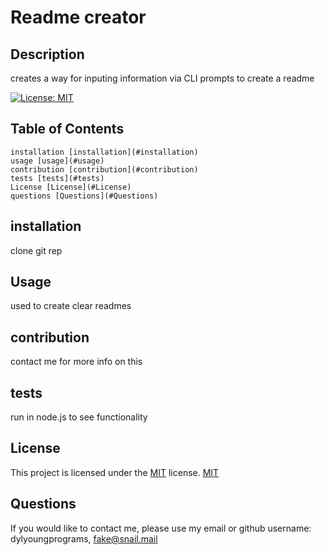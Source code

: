 # Readme creator   

## Description

creates a way for inputing information via CLI prompts to create a readme

[![License: MIT](https://img.shields.io/badge/License-MIT-yellow.svg)](https://opensource.org/licenses/MIT)

## Table of Contents
    installation [installation](#installation)
    usage [usage](#usage)
    contribution [contribution](#contribution)
    tests [tests](#tests) 
    License [License](#License)
    questions [Questions](#Questions)
    

## installation

clone git rep

## Usage

used to create clear readmes

## contribution

contact me for more info on this

## tests

run in node.js to see functionality 

## License

This project is licensed under the [MIT](https://opensource.org/licenses/MIT) license.
[MIT](https://opensource.org/licenses/MIT)

## Questions

If you would like to contact me, please use my email or github username: dylyoungprograms, fake@snail.mail

